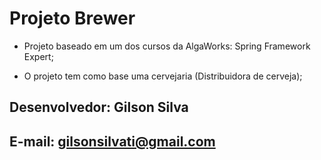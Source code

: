 # Projeto Brewer

- Projeto baseado em um dos cursos da AlgaWorks: Spring Framework Expert;

- O projeto tem como base uma cervejaria (Distribuidora de cerveja);

## Desenvolvedor: Gilson Silva
## E-mail: gilsonsilvati@gmail.com
